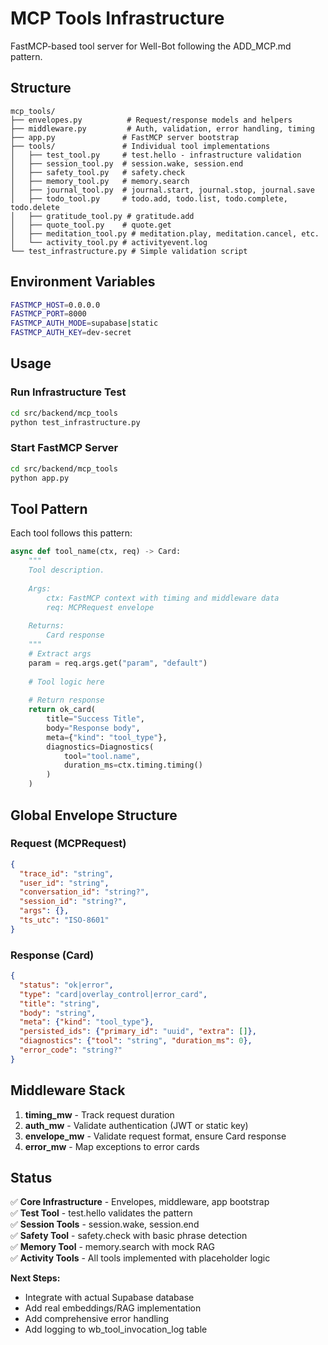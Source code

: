 # MCP Tools Infrastructure

FastMCP-based tool server for Well-Bot following the ADD_MCP.md pattern.

## Structure

```
mcp_tools/
├── envelopes.py          # Request/response models and helpers
├── middleware.py         # Auth, validation, error handling, timing
├── app.py               # FastMCP server bootstrap
├── tools/               # Individual tool implementations
│   ├── test_tool.py     # test.hello - infrastructure validation
│   ├── session_tool.py  # session.wake, session.end
│   ├── safety_tool.py   # safety.check
│   ├── memory_tool.py   # memory.search
│   ├── journal_tool.py  # journal.start, journal.stop, journal.save
│   ├── todo_tool.py     # todo.add, todo.list, todo.complete, todo.delete
│   ├── gratitude_tool.py # gratitude.add
│   ├── quote_tool.py    # quote.get
│   ├── meditation_tool.py # meditation.play, meditation.cancel, etc.
│   └── activity_tool.py # activityevent.log
└── test_infrastructure.py # Simple validation script
```

## Environment Variables

```bash
FASTMCP_HOST=0.0.0.0
FASTMCP_PORT=8000
FASTMCP_AUTH_MODE=supabase|static
FASTMCP_AUTH_KEY=dev-secret
```

## Usage

### Run Infrastructure Test
```bash
cd src/backend/mcp_tools
python test_infrastructure.py
```

### Start FastMCP Server
```bash
cd src/backend/mcp_tools
python app.py
```

## Tool Pattern

Each tool follows this pattern:

```python
async def tool_name(ctx, req) -> Card:
    """
    Tool description.
    
    Args:
        ctx: FastMCP context with timing and middleware data
        req: MCPRequest envelope
        
    Returns:
        Card response
    """
    # Extract args
    param = req.args.get("param", "default")
    
    # Tool logic here
    
    # Return response
    return ok_card(
        title="Success Title",
        body="Response body",
        meta={"kind": "tool_type"},
        diagnostics=Diagnostics(
            tool="tool.name",
            duration_ms=ctx.timing.timing()
        )
    )
```

## Global Envelope Structure

### Request (MCPRequest)
```json
{
  "trace_id": "string",
  "user_id": "string", 
  "conversation_id": "string?",
  "session_id": "string?",
  "args": {},
  "ts_utc": "ISO-8601"
}
```

### Response (Card)
```json
{
  "status": "ok|error",
  "type": "card|overlay_control|error_card",
  "title": "string",
  "body": "string", 
  "meta": {"kind": "tool_type"},
  "persisted_ids": {"primary_id": "uuid", "extra": []},
  "diagnostics": {"tool": "string", "duration_ms": 0},
  "error_code": "string?"
}
```

## Middleware Stack

1. **timing_mw** - Track request duration
2. **auth_mw** - Validate authentication (JWT or static key)
3. **envelope_mw** - Validate request format, ensure Card response
4. **error_mw** - Map exceptions to error cards

## Status

✅ **Core Infrastructure** - Envelopes, middleware, app bootstrap  
✅ **Test Tool** - test.hello validates the pattern  
✅ **Session Tools** - session.wake, session.end  
✅ **Safety Tool** - safety.check with basic phrase detection  
✅ **Memory Tool** - memory.search with mock RAG  
✅ **Activity Tools** - All tools implemented with placeholder logic  

**Next Steps:**
- Integrate with actual Supabase database
- Add real embeddings/RAG implementation
- Add comprehensive error handling
- Add logging to wb_tool_invocation_log table

